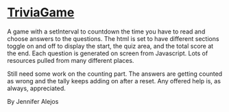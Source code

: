 # [TriviaGame](https://alejosjen.github.io/TriviaGame/)
A game with a setInterval to countdown the time you have to read and choose answers to the questions. The html is set to have different sections toggle on and off to display the start, the quiz area, and the total score at the end. Each question is generated on screen from Javascript. Lots of resources pulled from many different places.

Still need some work on the counting part. The answers are getting counted as wrong and the tally keeps adding on after a reset. Any offered help is, as always, appreciated.

By Jennifer Alejos
